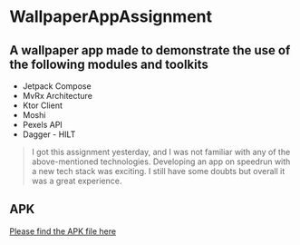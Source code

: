 # WallpaperAppAssignment

## A wallpaper app made to demonstrate the use of the following modules and toolkits

* Jetpack Compose
* MvRx Architecture
* Ktor Client
* Moshi
* Pexels API
* Dagger - HILT

> I got this assignment yesterday, and I was not familiar with any of the above-mentioned technologies. Developing an app on speedrun with a new tech stack was exciting. I still have some doubts but overall it was a great experience.

## APK
[Please find the APK file here](https://github.com/chtgupta/WallpaperAppAssignment/blob/main/APK/Wallpaper.apk)

